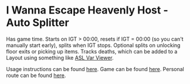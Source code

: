 # I Wanna Escape Heavenly Host - Auto Splitter

Has game time. Starts on IGT > 00:00, resets if IGT = 00:00 (so you can't manually start early), splits when IGT stops.
Optional splits on unlocking floor exits or picking up items.
Tracks deaths, which can be added to a Layout using something like [ASL Var Viewer](https://github.com/hawkerm/LiveSplit.ASLVarViewer).

Usage instructions can be found [here](https://github.com/LiveSplit/LiveSplit.AutoSplitters#testing-your-script). Game can be found [here](https://delicious-fruit.com/ratings/game_details.php?id=23932). Personal route can be found [here](https://pastebin.com/JgRaJ4pv).
